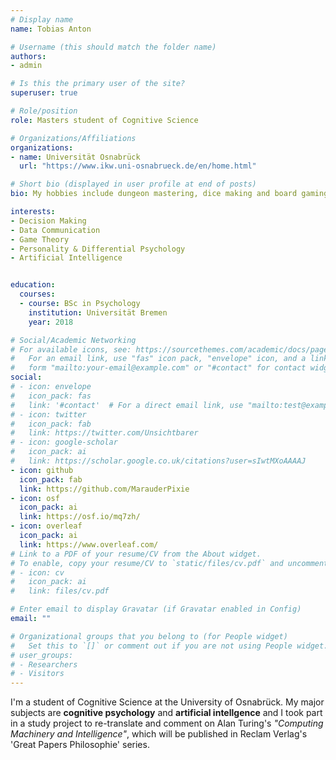 ```yaml
---
# Display name
name: Tobias Anton

# Username (this should match the folder name)
authors:
- admin

# Is this the primary user of the site?
superuser: true

# Role/position
role: Masters student of Cognitive Science

# Organizations/Affiliations
organizations:
- name: Universität Osnabrück
  url: "https://www.ikw.uni-osnabrueck.de/en/home.html"

# Short bio (displayed in user profile at end of posts)
bio: My hobbies include dungeon mastering, dice making and board gaming in general.

interests:
- Decision Making
- Data Communication
- Game Theory
- Personality & Differential Psychology
- Artificial Intelligence


education:
  courses:
  - course: BSc in Psychology
    institution: Universität Bremen
    year: 2018

# Social/Academic Networking
# For available icons, see: https://sourcethemes.com/academic/docs/page-builder/#icons
#   For an email link, use "fas" icon pack, "envelope" icon, and a link in the
#   form "mailto:your-email@example.com" or "#contact" for contact widget.
social:
# - icon: envelope
#   icon_pack: fas
#   link: '#contact'  # For a direct email link, use "mailto:test@example.org".
# - icon: twitter
#   icon_pack: fab
#   link: https://twitter.com/Unsichtbarer
# - icon: google-scholar
#   icon_pack: ai
#   link: https://scholar.google.co.uk/citations?user=sIwtMXoAAAAJ
- icon: github
  icon_pack: fab
  link: https://github.com/MarauderPixie
- icon: osf
  icon_pack: ai
  link: https://osf.io/mq7zh/
- icon: overleaf
  icon_pack: ai
  link: https://www.overleaf.com/
# Link to a PDF of your resume/CV from the About widget.
# To enable, copy your resume/CV to `static/files/cv.pdf` and uncomment the lines below.
# - icon: cv
#   icon_pack: ai
#   link: files/cv.pdf

# Enter email to display Gravatar (if Gravatar enabled in Config)
email: ""

# Organizational groups that you belong to (for People widget)
#   Set this to `[]` or comment out if you are not using People widget.
# user_groups:
# - Researchers
# - Visitors
---
```


I'm a student of Cognitive Science at the University of Osnabrück. My major subjects are **cognitive psychology** and **artificial intellgence** and I took part in a study project to re-translate and comment on Alan Turing's _"Computing Machinery and Intelligence"_, which will be published in Reclam Verlag's 'Great Papers Philosophie' series.
